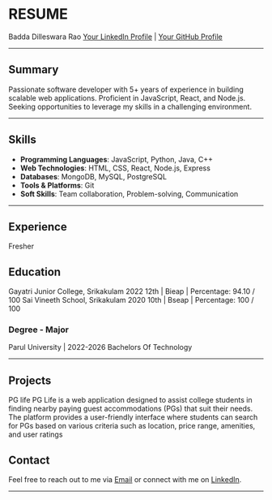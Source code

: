 # RESUME
Badda Dilleswara Rao
[Your LinkedIn Profile](https://www.linkedin.com/in/dilleswara-rao-badda/) | [Your GitHub Profile](https://github.com/dilleswararao18) 

---

## Summary
Passionate software developer with 5+ years of experience in building scalable web applications. Proficient in JavaScript, React, and Node.js. Seeking opportunities to leverage my skills in a challenging environment.

---

## Skills
- **Programming Languages**: JavaScript, Python, Java, C++
- **Web Technologies**: HTML, CSS, React, Node.js, Express
- **Databases**: MongoDB, MySQL, PostgreSQL
- **Tools & Platforms**: Git
- **Soft Skills**: Team collaboration, Problem-solving, Communication

---

## Experience
Fresher

## Education
Gayatri Junior College, Srikakulam 2022
12th | Bieap | Percentage: 94.10 / 100
Sai Vineeth School, Srikakulam 2020
10th | Bseap | Percentage: 100 / 100
### Degree - Major
Parul University | 2022-2026
Bachelors Of Technology

---

## Projects

PG life
PG Life is a web application designed to assist college students in finding nearby paying guest accommodations (PGs) that suit their
needs. The platform provides a user-friendly interface where students can search for PGs based on various criteria such as location,
price range, amenities, and user ratings

## Contact
Feel free to reach out to me via [Email](mailto:dileepkumarbadda@gmail.com@gmail.com) or connect with me on [LinkedIn](https://www.linkedin.com/in/dilleswara-rao-badda/).

---
